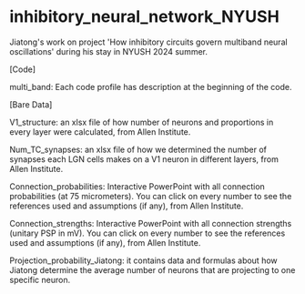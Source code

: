 # inhibitory_neural_network_NYUSH
Jiatong's work on project 'How inhibitory circuits govern multiband neural oscillations' during his stay in NYUSH 2024 summer.

[Code]

multi_band: Each code profile has description at the beginning of the code.

[Bare Data]

V1_structure: an xlsx file of how number of neurons and proportions in every layer were calculated, from Allen Institute.

Num_TC_synapses: an xlsx file of how we determined the number of synapses each LGN cells makes on a V1 neuron in different layers, from Allen Institute.

Connection_probabilities: Interactive PowerPoint with all connection probabilities (at 75 micrometers). You can click on every number to see the references used and assumptions (if any), from Allen Institute.

Connection_strengths: Interactive PowerPoint with all connection strengths (unitary PSP in mV). You can click on every number to see the references used and assumptions (if any), from Allen Institute.

Projection_probability_Jiatong: it contains data and formulas about how Jiatong determine the average number of neurons that are projecting to one specific neuron.
